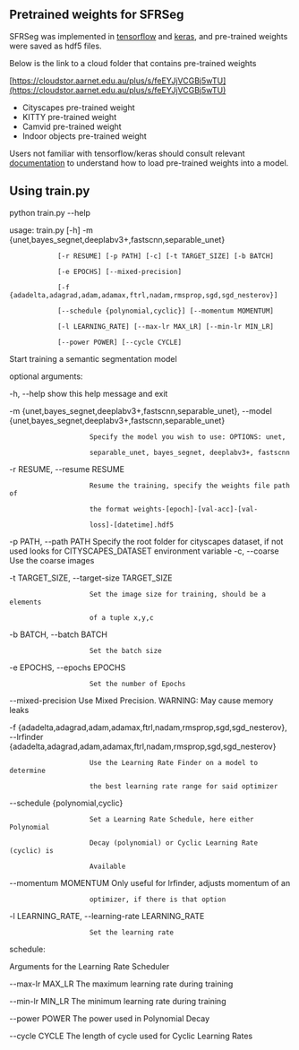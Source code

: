 ## Pretrained weights for SFRSeg

SFRSeg was implemented in [tensorflow](https://www.tensorflow.org/) and [keras](https://keras.io/), and pre-trained weights were saved as hdf5 files. 

Below is the link to a cloud folder that contains pre-trained weights

[https://cloudstor.aarnet.edu.au/plus/s/feEYJjVCGBj5wTU](https://cloudstor.aarnet.edu.au/plus/s/feEYJjVCGBj5wTU)

* Cityscapes pre-trained weight
* KITTY pre-trained weight
* Camvid pre-trained weight
* Indoor objects pre-trained weight

Users not familiar with tensorflow/keras should consult relevant [documentation](https://www.tensorflow.org/guide/keras/save_and_serialize) to understand how to load pre-trained weights into a model.

## Using train.py

python train.py --help

usage: train.py [-h] -m {unet,bayes_segnet,deeplabv3+,fastscnn,separable_unet} 

                [-r RESUME] [-p PATH] [-c] [-t TARGET_SIZE] [-b BATCH]

                [-e EPOCHS] [--mixed-precision]

                [-f {adadelta,adagrad,adam,adamax,ftrl,nadam,rmsprop,sgd,sgd_nesterov}]

                [--schedule {polynomial,cyclic}] [--momentum MOMENTUM]

                [-l LEARNING_RATE] [--max-lr MAX_LR] [--min-lr MIN_LR]

                [--power POWER] [--cycle CYCLE]
                
                
Start training a semantic segmentation model



optional arguments:

  -h, --help            show this help message and exit

  -m {unet,bayes_segnet,deeplabv3+,fastscnn,separable_unet}, --model {unet,bayes_segnet,deeplabv3+,fastscnn,separable_unet}

                        Specify the model you wish to use: OPTIONS: unet,

                        separable_unet, bayes_segnet, deeplabv3+, fastscnn

  -r RESUME, --resume RESUME

                        Resume the training, specify the weights file path of

                        the format weights-[epoch]-[val-acc]-[val-

                        loss]-[datetime].hdf5

  -p PATH, --path PATH  Specify the root folder for cityscapes dataset, if not
                        used looks for CITYSCAPES_DATASET environment variable
  -c, --coarse          Use the coarse images

  -t TARGET_SIZE, --target-size TARGET_SIZE

                        Set the image size for training, should be a elements

                        of a tuple x,y,c

  -b BATCH, --batch BATCH

                        Set the batch size

  -e EPOCHS, --epochs EPOCHS

                        Set the number of Epochs

  --mixed-precision     Use Mixed Precision. WARNING: May cause memory leaks

  -f {adadelta,adagrad,adam,adamax,ftrl,nadam,rmsprop,sgd,sgd_nesterov}, --lrfinder 
{adadelta,adagrad,adam,adamax,ftrl,nadam,rmsprop,sgd,sgd_nesterov}

                        Use the Learning Rate Finder on a model to determine

                        the best learning rate range for said optimizer

  --schedule {polynomial,cyclic}

                        Set a Learning Rate Schedule, here either Polynomial

                        Decay (polynomial) or Cyclic Learning Rate (cyclic) is

                        Available

  --momentum MOMENTUM   Only useful for lrfinder, adjusts momentum of an

                        optimizer, if there is that option

  -l LEARNING_RATE, --learning-rate LEARNING_RATE

                        Set the learning rate



schedule:

  Arguments for the Learning Rate Scheduler



  --max-lr MAX_LR       The maximum learning rate during training

  --min-lr MIN_LR       The minimum learning rate during training

  --power POWER         The power used in Polynomial Decay

  --cycle CYCLE         The length of cycle used for Cyclic Learning Rates
